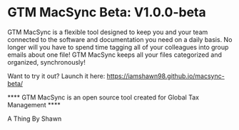 <h1>GTM MacSync Beta: V1.0.0-beta</h1>
GTM MacSync is a flexible tool designed to keep you and your team connected to the software and documentation you need on a daily basis. No longer will you have to spend time tagging all of your colleagues into group emails about one file! GTM MacSync keeps all your files categorized and organized, synchronously!

Want to try it out? Launch it here: https://iamshawn98.github.io/macsync-beta/

**** GTM MacSync is an open source tool created for Global Tax Management ****

A Thing By Shawn
